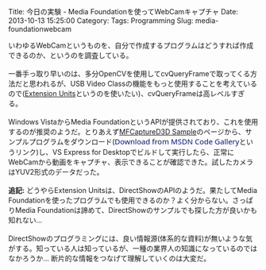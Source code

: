 Title: 今日の実験 - Media Foundationを使ってWebCamキャプチャ
Date: 2013-10-13 15:25:00
Category: 
Tags: Programming
Slug: media-foundationwebcam

いわゆるWebCamというものを、自分で作成するプログラムはどうすれば作成できるのか、というのを調査している。<br /><br />一番手っ取り早いのは、多分OpenCVを使用してcvQueryFrameで取ってくる方法だと思われるが、USB Video Classの機能をもっと使用することを考えているので(<a href="http://msdn.microsoft.com/en-us/library/windows/hardware/ff560772(v=vs.85).aspx">Extension Units</a>というのを使いたい)、cvQueryFrameは高レベルすぎる。<br /><br />Windows VistaからMedia FoundationというAPIが提供されており、これを使用するのが推奨のようだ。とりあえず<a href="http://msdn.microsoft.com/en-us/library/windows/desktop/dd743690(v=vs.85).aspx">MFCaptureD3D Sample</a>のページから、サンプルプログラムをダウンロード(<a href="http://go.microsoft.com/fwlink/p/?linkid=163613" style="-webkit-text-stroke-width: 0px; color: #00188f; font-family: 'Segoe UI Semibold', 'Segoe UI', 'Lucida Grande', Verdana, Arial, Helvetica, sans-serif; font-size: 15px; font-style: normal; font-variant: normal; font-weight: normal; letter-spacing: normal; line-height: 1.429em; orphans: auto; text-align: start; text-decoration: none; text-indent: 0px; text-transform: none; white-space: normal; widows: auto; word-spacing: 0px;">Download from MSDN Code Gallery</a>というリンク)し、VS Express for Desktopでビルドして実行したら、正常にWebCamから動画をキャプチャ、表示できることが確認できた。試したカメラはYUV2形式のデータだった。<br /><br /><b>追記:</b> どうやらExtension Unitsは、DirectShowのAPIのようだ。果たしてMedia Foundationを使ったプログラムでも使用できるのか？よく分からない。さっぱりMedia Foundationは諦めて、DirectShowのサンプルでも探した方が良いかも知れない... <br /><br />DirectShowのプログラミングには、良い情報源(体系的な資料)が無いような気がする。知っている人は知っているが、一種の業界人の知識になっているのではなかろうか... 断片的な情報をつなげて理解していくのは大変だ。
